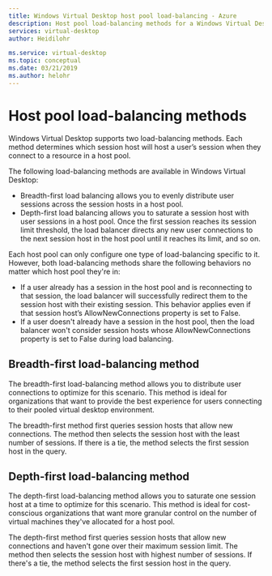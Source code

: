 ```yaml
---
title: Windows Virtual Desktop host pool load-balancing - Azure
description: Host pool load-balancing methods for a Windows Virtual Desktop environment.
services: virtual-desktop
author: Heidilohr

ms.service: virtual-desktop
ms.topic: conceptual
ms.date: 03/21/2019
ms.author: helohr
---
```

# Host pool load-balancing methods

Windows Virtual Desktop supports two load-balancing methods. Each method determines which session host will host a user’s session when they connect to a resource in a host pool.

The following load-balancing methods are available in Windows Virtual Desktop:

- Breadth-first load balancing allows you to evenly distribute user sessions across the session hosts in a host pool.
- Depth-first load balancing allows you to saturate a session host with user sessions in a host pool. Once the first session reaches its session limit threshold, the load balancer directs any new user connections to the next session host in the host pool until it reaches its limit, and so on.

Each host pool can only configure one type of load-balancing specific to it. However, both load-balancing methods share the following behaviors no matter which host pool they're in:

- If a user already has a session in the host pool and is reconnecting to that session, the load balancer will successfully redirect them to the session host with their existing session. This behavior applies even if that session host’s AllowNewConnections property is set to False.
- If a user doesn't already have a session in the host pool, then the load balancer won't consider session hosts whose AllowNewConnections property is set to False during load balancing.

## Breadth-first load-balancing method

The breadth-first load-balancing method allows you to distribute user connections to optimize for this scenario. This method is ideal for organizations that want to provide the best experience for users connecting to their pooled virtual desktop environment.

The breadth-first method first queries session hosts that allow new connections. The method then selects the session host with the least number of sessions. If there is a tie, the method selects the first session host in the query.

## Depth-first load-balancing method

The depth-first load-balancing method allows you to saturate one session host at a time to optimize for this scenario. This method is ideal for cost-conscious organizations that want more granular control on the number of virtual machines they've allocated for a host pool.

The depth-first method first queries session hosts that allow new connections and haven't gone over their maximum session limit. The method then selects the session host with highest number of sessions. If there's a tie, the method selects the first session host in the query.